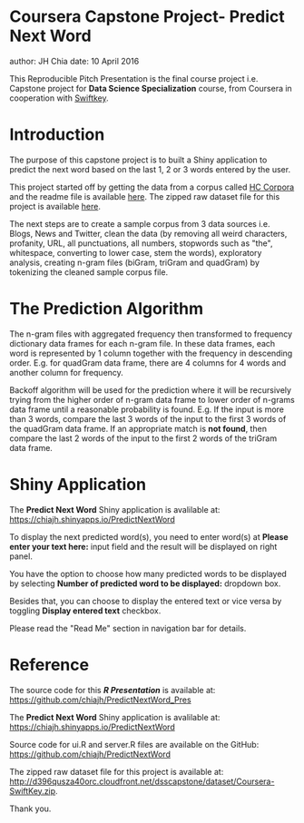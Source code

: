 Coursera Capstone Project- Predict Next Word
========================================================
author: JH Chia
date: 10 April 2016

This Reproducible Pitch Presentation is the final course project i.e. Capstone project for **Data Science Specialization** course, from Coursera in cooperation with [Swiftkey](http://swiftkey.com/).


Introduction
========================================================
The purpose of this capstone project is to built a Shiny application to predict the next word based on the last 1, 2 or 3 words entered by the user.

This project started off by getting the data from a corpus called [HC Corpora](www.corpora.heliohost.org) and the readme file is available [here](http://www.corpora.heliohost.org/aboutcorpus.html). The zipped raw dataset file for this project is available [here](http://d396qusza40orc.cloudfront.net/dsscapstone/dataset/Coursera-SwiftKey.zip).

The next steps are to create a sample corpus from 3 data sources i.e. Blogs, News and Twitter, clean the data (by removing all weird characters, profanity, URL, all punctuations, all numbers, stopwords such as "the", whitespace, converting to lower case, stem the words), exploratory analysis, creating n-gram files (biGram, triGram and quadGram) by tokenizing the cleaned sample corpus file.


The Prediction Algorithm
========================================================
The n-gram files with aggregated frequency then transformed to frequency dictionary data frames for each n-gram file. In these data frames, each word is represented by 1 column together with the frequency in descending order. E.g. for quadGram data frame, there are 4 columns for 4 words and another column for frequency.

Backoff algorithm will be used for the prediction where it will be recursively trying from the higher order of n-gram data frame to lower order of n-grams data frame until a reasonable probability is found. E.g. If the input is more than 3 words, compare the last 3 words of the input to the first 3 words of the quadGram data frame. If an appropriate match is **not found**, then compare the last 2 words of the input to the first 2 words of the triGram data frame.


Shiny Application
========================================================
The **Predict Next Word** Shiny application is avalilable at:
<https://chiajh.shinyapps.io/PredictNextWord>

To display the next predicted word(s), you need to enter word(s) at  **Please enter your text here:** input field and the result will be displayed on right panel.

You have the option to choose how many predicted words to be displayed by selecting **Number of predicted word to be displayed:** dropdown box.

Besides that, you can choose to display the entered text or vice versa by toggling **Display entered text** checkbox.

Please read the "Read Me" section in navigation bar for details.


Reference
========================================================
The source code for this **_R Presentation_** is available at:
<https://github.com/chiajh/PredictNextWord_Pres>

The **Predict Next Word** Shiny application is avalilable at:
<https://chiajh.shinyapps.io/PredictNextWord>

Source code for ui.R and server.R files are available on the GitHub:
<https://github.com/chiajh/PredictNextWord>

The zipped raw dataset file for this project is available at: <http://d396qusza40orc.cloudfront.net/dsscapstone/dataset/Coursera-SwiftKey.zip>.


Thank you.
